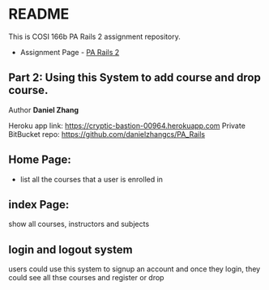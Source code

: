 # README
This is COSI 166b PA Rails 2 assignment repository.
* Assignment Page - [PA Rails 2](http://cosi166b.s3-website-us-west-2.amazonaws.com/content/topics/pa/pa_rails_2.md/)

## Part 2: Using this System to add course and drop course.

Author  **Daniel Zhang**  

Heroku app link:  https://cryptic-bastion-00964.herokuapp.com 
Private BitBucket repo: https://github.com/danielzhangcs/PA_Rails 

## Home Page:

* list all the courses that a user is enrolled in

## index Page:

show all courses, instructors and subjects

## login and logout system

users could use this system to signup an account and once they login, they could see all thse courses and register or drop



